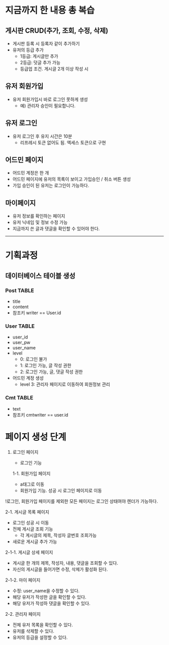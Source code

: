 # 지금까지 한 내용 총 복습

## 게시판 CRUD(추가, 조회, 수정, 삭제)
- 게시판 등록 시 등록자 같이 추가하기
- 유저의 등급 추가
    - 1등급: 게시글만 추가
    - 2등급: 덧글 추가 가능
    - 등급업 조건. 게시글 2개 이상 작성 시

## 유저 회원가입
- 유저 회원가입시 바로 로그인 못하게 생성
    - 예) 관리자 승인이 필요합니다.

## 유저 로그인
- 유저 로그인 후 유지 시간은 10분
    - 리프레시 토큰 없어도 됨. 엑세스 토큰으로 구현

## 어드민 페이지
- 어드민 계정은 한 개
- 어드민 페이지에 유저의 목록이 보이고 가입승인 / 취소 버튼 생성
- 가입 승인이 된 유저는 로그인이 가능하다.

## 마이페이지
- 유저 정보를 확인하는 페이지
- 유저 닉네임 및 정보 수정 가능
- 지금까지 쓴 글과 댓글을 확인할 수 있어야 한다.

--------------------------------------------------------------------------

# 기획과정


## 데이터베이스 테이블 생성

### Post TABLE
- title
- content
- 참조키 writer == User.id

### User TABLE
- user_id
- user_pw
- user_name
- level
    - 0: 로그인 불가
    - 1: 로그인 가능, 글 작성 권한
    - 2: 로그인 가능, 글, 댓글 작성 권한
- 어드민 계정 생성
    - level 3: 관리자 페이지로 이동하여 회원정보 관리

### Cmt TABLE
- text
- 참조키 cmtwriter == user.id






# 페이지 생성 단계

1. 로그인 페이지
    - 로그인 기능

    1-1. 회원가입 페이지
    - a태그로 이동
    - 회원가입 기능. 성공 시 로그인 페이지로 이동

!로그인, 회원가입 페이지를 제외한 모든 페이지는 로그인 상태여야 렌더가 가능하다.

2-1. 게시글 목록 페이지
- 로그인 성공 시 이동
- 전체 게시글 조회 기능
    - 각 게시글의 제목, 작성자 글번호 조회가능
- 새로운 게시글 추가 가능

2-1-1. 게시글 상세 페이지
- 게시글 한 개의 제목, 작성자, 내용, 댓글을 조회할 수 있다.
- 자신의 게시글을 들어가면 수정, 삭제가 활성화 된다.

2-1-2. 마이 페이지
- 수정: user_name을 수정할 수 있다.
- 해당 유저가 작성한 글을 확인할 수 있다.
- 해당 유저가 작성하 댓글을 확인할 수 있다.

2-2. 관리자 페이지
- 전체 유저 목록을 확인할 수 있다.
- 유저를 삭제할 수 있다.
- 유저의 등급을 설정할 수 있다.
